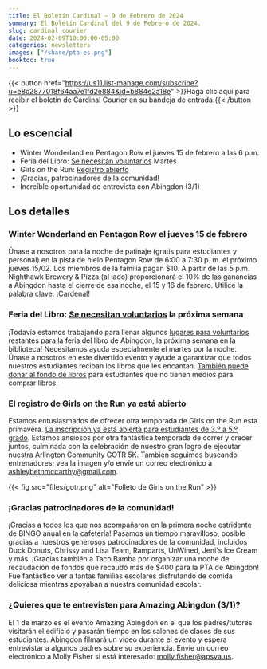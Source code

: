 ```yaml
---
title: El Boletín Cardinal — 9 de Febrero de 2024
summary: El Boletín Cardinal del 9 de Febrero de 2024.
slug: cardinal courier
date: 2024-02-09T10:00:00-05:00
categories: newsletters
images: ["/share/pta-es.png"]
booktoc: true
---
```


{{< button href="https://us11.list-manage.com/subscribe?u=e8c2877018f64aa7e1fd2e884&id=b884e2a18e" >}}Haga clic aquí para recibir el boletín de Cardinal Courier en su bandeja de entrada.{{< /button >}}

## Lo escencial

- Winter Wonderland en Pentagon Row el jueves 15 de febrero a las 6 p.m.
- Feria del Libro: [Se necesitan voluntarios](https://www.signupgenius.com/go/10C0948ABA629A2FA7-47323275-abingdon) Martes
- Girls on the Run: [Registro abierto](https://www.pinwheel.us/register/index/PROGRAMREGSP24?sid=2e203ac623a5464cafc78d64774d9261)
- ¡Gracias, patrocinadores de la comunidad!
- Increíble oportunidad de entrevista con Abingdon (3/1)

## Los detalles

### Winter Wonderland en Pentagon Row el jueves 15 de febrero

Únase a nosotros para la noche de patinaje (gratis para estudiantes y personal) en la pista de hielo Pentagon Row de 6:00 a 7:30 p. m. el próximo jueves 15/02. Los miembros de la familia pagan $10. A partir de las 5 p.m. Nighthawk Brewery & Pizza (al lado) proporcionará el 10% de las ganancias a Abingdon hasta el cierre de esa noche, el 15 y 16 de febrero. Utilice la palabra clave: ¡Cardenal!

### Feria del Libro: [Se necesitan voluntarios](https://www.signupgenius.com/go/10C0948ABA629A2FA7-47323275-abingdon) la próxima semana

¡Todavía estamos trabajando para llenar algunos [lugares para voluntarios](https://www.signupgenius.com/go/10C0948ABA629A2FA7-47323275-abingdon) restantes para la feria del libro de Abingdon, la próxima semana en la biblioteca! Necesitamos ayuda especialmente el martes por la noche. Únase a nosotros en este divertido evento y ayude a garantizar que todos nuestros estudiantes reciban los libros que les encantan. [También puede donar al fondo de libros](https://abingdonpta.memberhub.com/store/items/973109) para estudiantes que no tienen medios para comprar libros.

### El registro de Girls on the Run ya está abierto

Estamos entusiasmados de ofrecer otra temporada de Girls on the Run esta primavera. [La inscripción ya está abierta para estudiantes de 3.º a 5.º grado](https://www.pinwheel.us/register/index/PROGRAMREGSP24?sid=2e203ac623a5464cafc78d64774d9261). Estamos ansiosos por otra fantástica temporada de correr y crecer juntos, culminada con la celebración de nuestro gran logro de ejecutar nuestra Arlington Community GOTR 5K. También seguimos buscando entrenadores; vea la imagen y/o envíe un correo electrónico a ashleybethmccarthy@gmail.com.

{{< fig src="files/gotr.png" alt="Folleto de Girls on the Run" >}}

### ¡Gracias patrocinadores de la comunidad!

¡Gracias a todos los que nos acompañaron en la primera noche estridente de BINGO anual en la cafetería! Pasamos un tiempo maravilloso, posible gracias a nuestros generosos patrocinadores de la comunidad, incluidos Duck Donuts, Chrissy and Lisa Team, Ramparts, UnWined, Jeni's Ice Cream y más. ¡Gracias también a Taco Bamba por organizar una noche de recaudación de fondos que recaudó más de $400 para la PTA de Abingdon! Fue fantástico ver a tantas familias escolares disfrutando de comida deliciosa mientras apoyaban a nuestra comunidad escolar.

### ¿Quieres que te entrevisten para Amazing Abingdon (3/1)?

El 1 de marzo es el evento Amazing Abingdon en el que los padres/tutores visitarán el edificio y pasarán tiempo en los salones de clases de sus estudiantes. Abingdon filmará un video durante el evento y espera entrevistar a algunos padres sobre su experiencia. Envíe un correo electrónico a Molly Fisher si está interesado: molly.fisher@apsva.us.